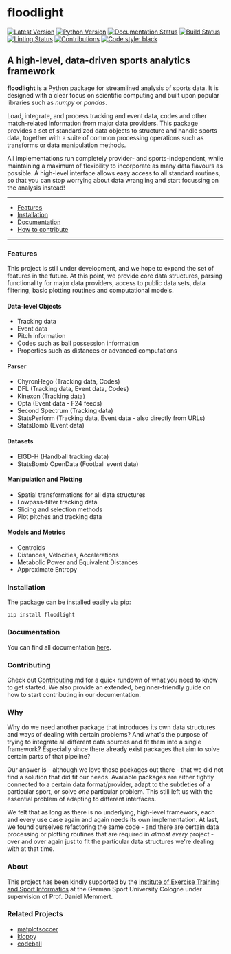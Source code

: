 [version-image]: https://img.shields.io/pypi/v/floodlight?color=006666
[version-url]: https://pypi.org/project/floodlight/
[python-image]: https://img.shields.io/pypi/pyversions/floodlight?color=006666
[python-url]: https://pypi.org/project/floodlight/
[docs-image]: https://readthedocs.org/projects/floodlight/badge/?version=latest
[docs-url]: https://floodlight.readthedocs.io/en/latest/?badge=latest
[build-image]: https://github.com/floodlight-sports/floodlight/actions/workflows/build.yaml/badge.svg
[build-url]: https://github.com/floodlight-sports/floodlight/actions/workflows/build.yaml
[lint-image]: https://github.com/floodlight-sports/floodlight/actions/workflows/linting.yaml/badge.svg
[lint-url]: https://github.com/floodlight-sports/floodlight/actions/workflows/linting.yaml
[black-image]: https://img.shields.io/badge/code%20style-black-000000.svg
[black-url]: https://github.com/psf/black
[contrib-image]: https://img.shields.io/badge/contributions-welcome-006666
[contrib-url]: https://github.com/floodlight-sports/floodlight/blob/main/CONTRIBUTING.md

# floodlight
[![Latest Version][version-image]][version-url]
[![Python Version][python-image]][python-url]
[![Documentation Status][docs-image]][docs-url]
[![Build Status][build-image]][build-url]
[![Linting Status][lint-image]][lint-url]
[![Contributions][contrib-image]][contrib-url]
[![Code style: black][black-image]][black-url]


## A high-level, data-driven sports analytics framework

**floodlight** is a Python package for streamlined analysis of sports data. It is
designed with a clear focus on scientific computing and built upon popular libraries
such as *numpy* or *pandas*.

Load, integrate, and process tracking and event data, codes and other match-related
information from major data providers. This package provides a set of  standardized
data objects to structure and handle sports data, together with a suite of common
processing operations such as transforms or data manipulation methods.

All implementations run completely provider- and sports-independent, while maintaining
a maximum of flexibility to incorporate as many data flavours as possible. A high-level
interface allows easy access to all standard routines, so that you can stop worrying
about data wrangling and start focussing on the analysis instead!

----------------------------------------------------------------------------------------

* [Features](#features)
* [Installation](#installation)
* [Documentation](#documentation)
* [How to contribute](#contributing)

----------------------------------------------------------------------------------------


### Features

This project is still under development, and we hope to expand the set
of features in the future. At this point, we provide core data structures,
parsing functionality for major data providers, access to public data sets, data
filtering, basic plotting routines and computational models.

#### Data-level Objects

- Tracking data
- Event data
- Pitch information
- Codes such as ball possession information
- Properties such as distances or advanced computations

#### Parser

- ChyronHego (Tracking data, Codes)
- DFL (Tracking data, Event data, Codes)
- Kinexon (Tracking data)
- Opta (Event data - F24 feeds)
- Second Spectrum (Tracking data)
- StatsPerform (Tracking data, Event data - also directly from URLs)
- StatsBomb (Event data)

#### Datasets

- EIGD-H (Handball tracking data)
- StatsBomb OpenData (Football event data)

#### Manipulation and Plotting

- Spatial transformations for all data structures
- Lowpass-filter tracking data
- Slicing and selection methods
- Plot pitches and tracking data

#### Models and Metrics

- Centroids
- Distances, Velocities, Accelerations
- Metabolic Power and Equivalent Distances
- Approximate Entropy

### Installation

The package can be installed easily via pip:

```
pip install floodlight
```


### Documentation

You can find all documentation [here][docs-url].



### Contributing

Check out [Contributing.md][contrib-url] for a quick rundown of what you need to
know to get started. We also provide an extended, beginner-friendly guide on how to
start contributing in our documentation.



### Why

Why do we need another package that introduces its own data structures and ways of dealing with certain problems?
And what's the purpose of trying to integrate all different data sources and fit them into a single framework?
Especially since there already exist packages that aim to solve certain parts of that pipeline?

Our answer is - although we love those packages out there - that we did not find a solution that did fit our needs.
Available packages are either tightly connected to a certain data format/provider, adapt to the subtleties of a
particular sport, or solve *one* particular problem. This still left us with the essential problem of adapting to
different interfaces.

We felt that as long as there is no underlying, high-level framework, each and every use case again and again needs its
own implementation. At last, we found ourselves refactoring the same code - and there are certain data processing or
plotting routines that are required in *almost every* project - over and over again just to fit the particular data
structures we're dealing with at that time.


### About

This project has been kindly supported by the [Institute of Exercise Training and Sport
Informatics](https://www.dshs-koeln.de/en/institut-fuer-trainingswissenschaft-und-sportinformatik/) at the German Sport
University Cologne under supervision of Prof. Daniel Memmert.



### Related Projects

- [matplotsoccer](https://github.com/TomDecroos/matplotsoccer)
- [kloppy](https://github.com/PySport/kloppy)
- [codeball](https://github.com/metrica-sports/codeball)
